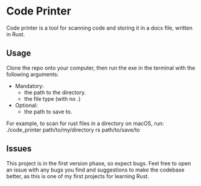 # Code Printer
Code printer is a tool for scanning code and storing it in a docx file, written in Rust.

## Usage
Clone the repo onto your computer, then run the exe in the terminal with the following arguments:

 - Mandatory:
	 - the path to the directory. 
	 - the file type (with no .)
 - Optional:
	 - the path to save to. 

For example, to scan for rust files in a directory on macOS, run:
./code_printer path/to/my/directory rs path/to/save/to

## Issues
This project is in the first version phase, so expect bugs. Feel free to open an issue with any bugs you find and suggestions to make the codebase better, as this is one of my first projects for learning Rust.

